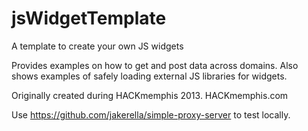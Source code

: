 jsWidgetTemplate
================

A template to create your own JS widgets

Provides examples on how to get and post data across domains.
Also shows examples of safely loading external JS libraries for widgets.

Originally created during HACKmemphis 2013. HACKmemphis.com

Use https://github.com/jakerella/simple-proxy-server to test locally.
